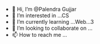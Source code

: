- 👋 Hi, I’m @Palendra Gujjar
- 👀 I’m interested in ...CS
- 🌱 I’m currently learning ...Web...3
- 💞️ I’m looking to collaborate on ...
- 📫 How to reach me ...

<!---
Palendra123/Palendra123 is a ✨ special ✨ repository because its `README.md` (this file) appears on your GitHub profile.
You can click the Preview link to take a look at your changes.
--->
